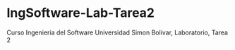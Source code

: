 # IngSoftware-Lab-Tarea2
Curso Ingenieria del Software Universidad Simon Bolivar, Laboratorio, Tarea 2
